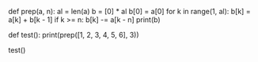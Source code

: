 def prep(a, n):
    al = len(a)
    b = [0] * al
    b[0] = a[0]
    for k in range(1, al):
        b[k] = a[k] + b[k - 1]
        if k >= n:
            b[k] -= a[k - n]
    print(b)


def test():
    print(prep([1, 2, 3, 4, 5, 6], 3))


test()
